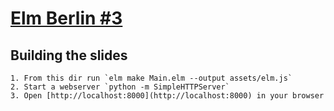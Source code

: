 # [Elm Berlin #3](https://www.meetup.com/Elm-Berlin/events/238210075/)

## Building the slides

```
1. From this dir run `elm make Main.elm --output assets/elm.js`
2. Start a webserver `python -m SimpleHTTPServer`
3. Open [http://localhost:8000](http://localhost:8000) in your browser
```
